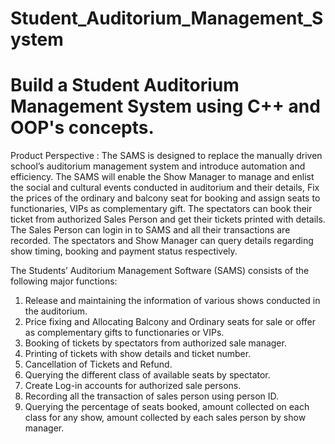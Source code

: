 # Student_Auditorium_Management_System
# Build a Student Auditorium Management System using C++ and OOP's concepts.
Product Perspective : 
The SAMS is designed to replace the manually driven school’s auditorium 
management system and introduce automation and efficiency. The SAMS will 
enable the Show Manager to manage and enlist the social and cultural events conducted in 
auditorium and their details, Fix the prices of the ordinary and balcony seat for 
booking and assign seats to functionaries, VIPs as complementary gift. The 
spectators can book their ticket from authorized Sales Person and get their tickets printed 
with details. The Sales Person can login in to SAMS and all their transactions are recorded. 
The spectators and Show Manager can query details regarding show timing, booking and 
payment status respectively. 

The Students’ Auditorium Management Software (SAMS) consists of the following 
major functions: 
1. Release and maintaining the information of various shows conducted in 
the auditorium. 
2. Price fixing and Allocating Balcony and Ordinary seats for sale or offer as 
complementary gifts to functionaries or VIPs. 
3. Booking of tickets by spectators from authorized sale manager. 
4. Printing of tickets with show details and ticket number. 
5. Cancellation of Tickets and Refund. 
6. Querying the different class of available seats by spectator. 
7. Create Log-in accounts for authorized sale persons. 
8. Recording all the transaction of sales person using person ID. 
9. Querying the percentage of seats booked, amount collected on each 
class for any show, amount collected by each sales person by show 
manager. 

